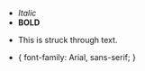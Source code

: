<!DOCTYPE html>
<html lang="en">
<head>
<meta charset="UTF-8">
<meta name="viewport" content="width=device-width, initial-scale=1.0">
</head>
<body>

<!-- Your list -->
<ul>
  <li><i>Italic</i></li>
  <li><b>BOLD</b></li>
  <li><p>This is <span class="line-through">struck through</span> text.</p></li>
  <li> {
  font-family: Arial, sans-serif;
}</li>
</ul>

</body>
</html>
